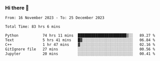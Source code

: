 ### Hi there 👋

<!--
**floyiac/floyiac** is a ✨ _special_ ✨ repository because its `README.md` (this file) appears on your GitHub profile.

Here are some ideas to get you started:

- 🔭 I’m currently working on ...
- 🌱 I’m currently learning ...
- 👯 I’m looking to collaborate on ...
- 🤔 I’m looking for help with ...
- 💬 Ask me about ...
- 📫 How to reach me: ...
- 😄 Pronouns: ...
- ⚡ Fun fact: ...
-->

<!--START_SECTION:waka-->

```txt
From: 16 November 2023 - To: 25 December 2023

Total Time: 83 hrs 6 mins

Python           74 hrs 11 mins  ██████████████████████▒░░   89.27 %
Text             5 hrs 41 mins   █▓░░░░░░░░░░░░░░░░░░░░░░░   06.84 %
C++              1 hr 47 mins    ▓░░░░░░░░░░░░░░░░░░░░░░░░   02.16 %
GitIgnore file   27 mins         ░░░░░░░░░░░░░░░░░░░░░░░░░   00.56 %
Jupyter          20 mins         ░░░░░░░░░░░░░░░░░░░░░░░░░   00.41 %
```

<!--END_SECTION:waka-->
